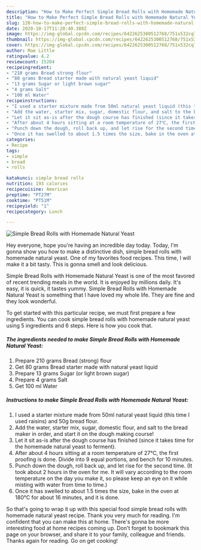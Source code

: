 ```yaml
---
description: "How to Make Perfect Simple Bread Rolls with Homemade Natural Yeast"
title: "How to Make Perfect Simple Bread Rolls with Homemade Natural Yeast"
slug: 120-how-to-make-perfect-simple-bread-rolls-with-homemade-natural-yeast
date: 2020-10-17T11:20:40.388Z
image: https://img-global.cpcdn.com/recipes/6422625300512768/751x532cq70/simple-bread-rolls-with-homemade-natural-yeast-recipe-main-photo.jpg
thumbnail: https://img-global.cpcdn.com/recipes/6422625300512768/751x532cq70/simple-bread-rolls-with-homemade-natural-yeast-recipe-main-photo.jpg
cover: https://img-global.cpcdn.com/recipes/6422625300512768/751x532cq70/simple-bread-rolls-with-homemade-natural-yeast-recipe-main-photo.jpg
author: Mae Little
ratingvalue: 4.2
reviewcount: 15204
recipeingredient:
- "210 grams Bread strong flour"
- "80 grams Bread starter made with natural yeast liquid"
- "13 grams Sugar or light brown sugar"
- "4 grams Salt"
- "100 ml Water"
recipeinstructions:
- "I used a starter mixture made from 50ml natural yeast liquid (this time I used raisins) and 50g bread flour."
- "Add the water, starter mix, sugar, domestic flour, and salt to the bread maker in order, and start it on the dough making course!"
- "Let it sit as-is after the dough course has finished (since it takes time for the homemade natural yeast to ferment)."
- "After about 4 hours sitting at a room temperature of 27℃, the first proofing is done. Divide into 9 equal portions, and bench for 10 minutes."
- "Punch down the dough, roll back up, and let rise for the second time. (It took about 2 hours in the oven for me. It will vary according to the room temperature on the day you make it, so please keep an eye on it while misting with water from time to time.)"
- "Once it has swelled to about 1.5 times the size, bake in the oven at 180℃ for about 16 minutes, and it is done."
categories:
- Recipe
tags:
- simple
- bread
- rolls

katakunci: simple bread rolls 
nutrition: 193 calories
recipecuisine: American
preptime: "PT27M"
cooktime: "PT51M"
recipeyield: "1"
recipecategory: Lunch

---
```



![Simple Bread Rolls with Homemade Natural Yeast](https://img-global.cpcdn.com/recipes/6422625300512768/751x532cq70/simple-bread-rolls-with-homemade-natural-yeast-recipe-main-photo.jpg)

Hey everyone, hope you're having an incredible day today. Today, I'm gonna show you how to make a distinctive dish, simple bread rolls with homemade natural yeast. One of my favorites food recipes. This time, I will make it a bit tasty. This is gonna smell and look delicious.



Simple Bread Rolls with Homemade Natural Yeast is one of the most favored of recent trending meals in the world. It is enjoyed by millions daily. It's easy, it is quick, it tastes yummy. Simple Bread Rolls with Homemade Natural Yeast is something that I have loved my whole life. They are fine and they look wonderful.


To get started with this particular recipe, we must first prepare a few ingredients. You can cook simple bread rolls with homemade natural yeast using 5 ingredients and 6 steps. Here is how you cook that.

<!--inarticleads1-->

##### The ingredients needed to make Simple Bread Rolls with Homemade Natural Yeast:

1. Prepare 210 grams Bread (strong) flour
1. Get 80 grams Bread starter made with natural yeast liquid
1. Prepare 13 grams Sugar (or light brown sugar)
1. Prepare 4 grams Salt
1. Get 100 ml Water




<!--inarticleads2-->

##### Instructions to make Simple Bread Rolls with Homemade Natural Yeast:

1. I used a starter mixture made from 50ml natural yeast liquid (this time I used raisins) and 50g bread flour.
1. Add the water, starter mix, sugar, domestic flour, and salt to the bread maker in order, and start it on the dough making course!
1. Let it sit as-is after the dough course has finished (since it takes time for the homemade natural yeast to ferment).
1. After about 4 hours sitting at a room temperature of 27℃, the first proofing is done. Divide into 9 equal portions, and bench for 10 minutes.
1. Punch down the dough, roll back up, and let rise for the second time. (It took about 2 hours in the oven for me. It will vary according to the room temperature on the day you make it, so please keep an eye on it while misting with water from time to time.)
1. Once it has swelled to about 1.5 times the size, bake in the oven at 180℃ for about 16 minutes, and it is done.




So that's going to wrap it up with this special food simple bread rolls with homemade natural yeast recipe. Thank you very much for reading. I'm confident that you can make this at home. There's gonna be more interesting food at home recipes coming up. Don't forget to bookmark this page on your browser, and share it to your family, colleague and friends. Thanks again for reading. Go on get cooking!
